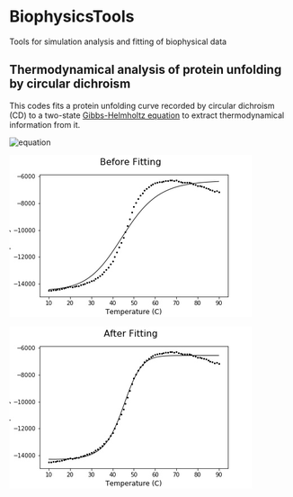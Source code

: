 # BiophysicsTools
Tools for simulation analysis and fitting of biophysical data

## Thermodynamical analysis of protein unfolding by circular dichroism

This codes fits a protein unfolding curve recorded by circular dichroism (CD) to a two-state [Gibbs-Helmholtz equation](https://en.wikipedia.org/wiki/Gibbs–Helmholtz_equation) to extract thermodynamical information from it.

![equation](https://latex.codecogs.com/gif.latex?\Delta&space;G&space;=&space;\Delta&space;H&space;\left&space;(&space;\frac{1-T}{T_m}&space;\right&space;)&space;-&space;\Delta&space;C_p&space;\left&space;[&space;\left&space;(&space;T_m&space;-&space;T&space;\right&space;)&space;&plus;&space;T\log{&space;\frac{T}{T_m}}&space;\right&space;])

![Before fitting](https://github.com/maximosanz/BiophysicsTools/blob/master/CircularDichroism_Unfolding/Before_Fitting.jpg)

![After fitting](https://github.com/maximosanz/BiophysicsTools/blob/master/CircularDichroism_Unfolding/After_Fitting.jpg)

